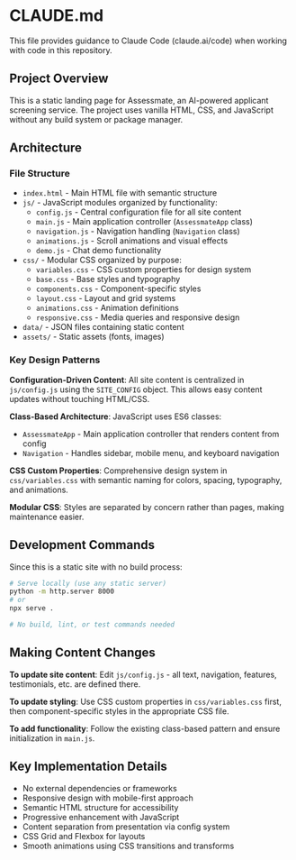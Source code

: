 # CLAUDE.md

This file provides guidance to Claude Code (claude.ai/code) when working with code in this repository.

## Project Overview

This is a static landing page for Assessmate, an AI-powered applicant screening service. The project uses vanilla HTML, CSS, and JavaScript without any build system or package manager.

## Architecture

### File Structure
- `index.html` - Main HTML file with semantic structure
- `js/` - JavaScript modules organized by functionality:
  - `config.js` - Central configuration file for all site content
  - `main.js` - Main application controller (`AssessmateApp` class)
  - `navigation.js` - Navigation handling (`Navigation` class)
  - `animations.js` - Scroll animations and visual effects
  - `demo.js` - Chat demo functionality
- `css/` - Modular CSS organized by purpose:
  - `variables.css` - CSS custom properties for design system
  - `base.css` - Base styles and typography
  - `components.css` - Component-specific styles
  - `layout.css` - Layout and grid systems
  - `animations.css` - Animation definitions
  - `responsive.css` - Media queries and responsive design
- `data/` - JSON files containing static content
- `assets/` - Static assets (fonts, images)

### Key Design Patterns

**Configuration-Driven Content**: All site content is centralized in `js/config.js` using the `SITE_CONFIG` object. This allows easy content updates without touching HTML/CSS.

**Class-Based Architecture**: JavaScript uses ES6 classes:
- `AssessmateApp` - Main application controller that renders content from config
- `Navigation` - Handles sidebar, mobile menu, and keyboard navigation

**CSS Custom Properties**: Comprehensive design system in `css/variables.css` with semantic naming for colors, spacing, typography, and animations.

**Modular CSS**: Styles are separated by concern rather than pages, making maintenance easier.

## Development Commands

Since this is a static site with no build process:

```bash
# Serve locally (use any static server)
python -m http.server 8000
# or
npx serve .

# No build, lint, or test commands needed
```

## Making Content Changes

**To update site content**: Edit `js/config.js` - all text, navigation, features, testimonials, etc. are defined there.

**To update styling**: Use CSS custom properties in `css/variables.css` first, then component-specific styles in the appropriate CSS file.

**To add functionality**: Follow the existing class-based pattern and ensure initialization in `main.js`.

## Key Implementation Details

- No external dependencies or frameworks
- Responsive design with mobile-first approach  
- Semantic HTML structure for accessibility
- Progressive enhancement with JavaScript
- Content separation from presentation via config system
- CSS Grid and Flexbox for layouts
- Smooth animations using CSS transitions and transforms